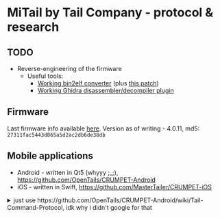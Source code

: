 # MiTail by Tail Company - protocol & research

## TODO
- Reverse-engineering of the firmware
    - Useful tools:
        - [Working bin2elf converter](https://github.com/yawor/esp32_image_parser/tree/app_image) (plus [this patch](https://github.com/tenable/esp32_image_parser/pull/11.patch))
        - [Working Ghidra disassembler/decompiler plugin](https://github.com/Ebiroll/ghidra-xtensa)

## Firmware
Last firmware info available [here](https://thetailcompany.com/fw/mitail).
Version as of writing - 4.0.11, md5: `27311fac5443d865a5d2ac2db6de38db`

## Mobile applications
- Android - written in Qt5 (whyyy ;_;), https://github.com/OpenTails/CRUMPET-Android
- iOS - written in Swift, https://github.com/MasterTailer/CRUMPET-iOS

<details>
    <summary>just use https://github.com/OpenTails/CRUMPET-Android/wiki/Tail-Command-Protocol, idk why i didn't google for that</summary>

## Services:
- `0x1800` - Generic Access
    - `0x2A00` - Device Name; READ; `mitail`
    - `0x2A01` - Appearence; READ; `0`?
- `0x1801` - Generic Attribute
    - `0x2A05` - Service Changed; INDICATE
- `3af2108b-d066-42da-a7d4-55648fa0a9b6`
    - `c6612b64-0087-4974-939e-68968ef294b0` - Command responses; NOTIFY, READ; `TAILS1 END`/`TAILS1 BEGIN`
    - `5bfd6484-ddee-4723-bfe6-b653372bbfd6` - Command requests; INDICATE, WRITE; `TAILS1`
- `0x180F` - Battery Service
    - `0x2A19` - Battery Level; NOTIFY, READ; `0x4D` (77%)
    - `b08fed02-0584-40ef-b006-aff7e0d24e13` - Battery Voltage; NOTIFY, READ; `0x8F1E` (?)
    - `5073792e-4fc0-45a0-b0a5-78b6c1756c91` - Charging state; NOTIFY, READ; `CHARGE OFF`/`CHARGE FULL`/`CHARGE ON` (or `CHARGING`?)

## Commands
- `TAILS1` - Slow wag 1
- `TAILS2` - Slow wag 2
- `TAILS3` - Slow wag 3
- `TAILEP` - High Wag
- `TAILER` - Stand Up!
- `TAILET` - Tremble Erect
- `TAILFA` - Fast wag
- `TAILHA` - Happy wag
- `TAILHM` - Home Position
- `TAILSH` - Short wag
- `TAILT1` - Tremble 1
- `TAILT2` - Tremble 2
- `TAILU1`/`TAILU2`/`TAILU3`/`TAILU4` - user presets
- `VERA` - Request firmware version
    - Response: `VER 4.0.11 GT0`
- `SHUTDOWN` - Power off the gear
- `LEDOFF` - Stop Lights (for Glow Tip)
- `PING` - responds with `PONG`
- `STOPAUTO` - Stop Casual Mode
- `AUTOMODE` - Start Casual Mode:
    - Example: `AUTOMODEG1 G2 G3 G4  T29 T98 T240`
    - G - categories, joined by space
        - `G1` - Calm and Relaxed
        - `G2` - Fast and Excited
        - `G3` - Frustrated and Tense
        - `G4` - EarGear Poses
    - T - timings
        - First - minimal pause
        - Second - maximum pause
        - Third - ?, seems to be constant, 240
- `SPEED SLOW`/`SPEED FAST` - commands for EarGear, "Be Calm"/"Be Excited"

### Unknown commands (found in firmware):
- `USERMOVE`
- `USERLEDS`
- `LOWBATT` - not sure if this is an actual command
- `OTA`
- `HWVER`
- `GLOWTIP TRUE`/`GLOWTIP FALSE` - probably toggles the glowing tip of the tail, can't test due to the model that doesn't have one
- `TASKU`
- `STOPNPM`
- `CONFRD` - reading the configuration
- `CONFWR` - writing the configuration
    - Configuration: `Received config: ver %hhu, minsToSleep %hhu, minsToNPM %hhu, minNPMPauseSec %hhu, maxNPMPauseSec %hhu, groupsNPM %hhu.` - what does NPM stand for?

</details>
